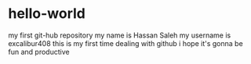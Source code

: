 # hello-world
my first git-hub repository
my name is Hassan Saleh
my username is excalibur408
this is my first time dealing with github
i hope it's gonna be fun and productive
